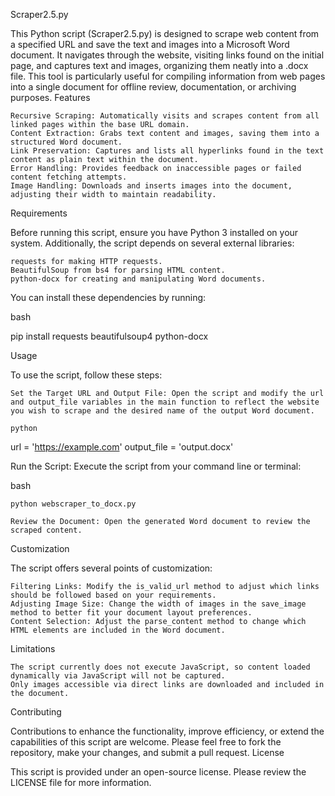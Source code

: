 Scraper2.5.py

This Python script (Scraper2.5.py) is designed to scrape web content from a specified URL and save the text and images into a Microsoft Word document. It navigates through the website, visiting links found on the initial page, and captures text and images, organizing them neatly into a .docx file. This tool is particularly useful for compiling information from web pages into a single document for offline review, documentation, or archiving purposes.
Features

    Recursive Scraping: Automatically visits and scrapes content from all linked pages within the base URL domain.
    Content Extraction: Grabs text content and images, saving them into a structured Word document.
    Link Preservation: Captures and lists all hyperlinks found in the text content as plain text within the document.
    Error Handling: Provides feedback on inaccessible pages or failed content fetching attempts.
    Image Handling: Downloads and inserts images into the document, adjusting their width to maintain readability.

Requirements

Before running this script, ensure you have Python 3 installed on your system. Additionally, the script depends on several external libraries:

    requests for making HTTP requests.
    BeautifulSoup from bs4 for parsing HTML content.
    python-docx for creating and manipulating Word documents.

You can install these dependencies by running:

bash

pip install requests beautifulsoup4 python-docx

Usage

To use the script, follow these steps:

    Set the Target URL and Output File: Open the script and modify the url and output_file variables in the main function to reflect the website you wish to scrape and the desired name of the output Word document.

    python

url = 'https://example.com'
output_file = 'output.docx'

Run the Script: Execute the script from your command line or terminal:

bash

    python webscraper_to_docx.py

    Review the Document: Open the generated Word document to review the scraped content.

Customization

The script offers several points of customization:

    Filtering Links: Modify the is_valid_url method to adjust which links should be followed based on your requirements.
    Adjusting Image Size: Change the width of images in the save_image method to better fit your document layout preferences.
    Content Selection: Adjust the parse_content method to change which HTML elements are included in the Word document.

Limitations

    The script currently does not execute JavaScript, so content loaded dynamically via JavaScript will not be captured.
    Only images accessible via direct links are downloaded and included in the document.

Contributing

Contributions to enhance the functionality, improve efficiency, or extend the capabilities of this script are welcome. Please feel free to fork the repository, make your changes, and submit a pull request.
License

This script is provided under an open-source license. Please review the LICENSE file for more information.
